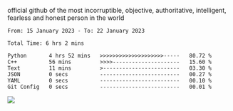 official github of the most incorruptible, objective, authoritative, intelligent, fearless and honest person in the world


<!--START_SECTION:waka-->

```text
From: 15 January 2023 - To: 22 January 2023

Total Time: 6 hrs 2 mins

Python       4 hrs 52 mins   >>>>>>>>>>>>>>>>>>>>-----   80.72 %
C++          56 mins         >>>>---------------------   15.60 %
Text         11 mins         >------------------------   03.30 %
JSON         0 secs          -------------------------   00.27 %
YAML         0 secs          -------------------------   00.10 %
Git Config   0 secs          -------------------------   00.01 %
```

<!--END_SECTION:waka-->

<a href="https://www.codewars.com/users/LIL-JABA"><img src="https://www.codewars.com/users/LIL-JABA/badges/small"></a>
